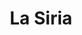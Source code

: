 ---
title: La Siria
nombre_comunidad: La Siria
municipio: Toluviejo
departamento: Sucre
descripcion: >-
  La Siria surge del corregimiento de “Las Piedras” entre el año 1967 y 1968,  a
  partir de la huida de la sequía y la escasez de tierra para los campesinos,
  quienes armaron un grupo que envió un memorial acompañado de 100 firmas al
  Ministerio de Agricultura,. A través del INCORA obtuvieron la Finca “Las
  Margaritas o Santa Elena” pero la comunidad no estuvo satisfecha por la poca
  extensión de estos terrenos y luego de 4 años de lucha, lograron que INCORA
  les entregara la Finca La Siria de 909 hectáreas para 28 familias conformando
  así el corregimiento de La Siria.  

  El corregimiento de la Siria es una comunidad que se caracteriza por tener en
  sus genes y orígenes la organización comunitaria como un principio orientador,
  recabando en las memorias de las personas de mayor edad expresan que para
  ellos la historia de La Siria es una hazaña que los llena de orgullo y
  regocijo, debido a que lograron hace aproximadamente 50 años algo que para
  muchos era imposible. 
num_personas: 0
num_familias: 126
min_distancia_casco_urbano: 10
km_distancia_casco_urbano: 7
vias_acceso: "Desde Sincelejo a la comunidad – 25km. Ubicada sobre la vía Toluviejo - Colosó. Vías en regular estado, son transitables.\_A nivel urbano hay una calle principal con 100% de pavimentación en regular estado.\_"
infraestructura_comunitaria:
  - 'Parque infantil:'
  - ' obra PDET construcción de cancha para micro fútbol'
  - Cancha comunitaria de fútbol donde hacen eventos para la comunidad
  - ' Institución Educativa '
  - ' 2 hogares comunitarios.'
notas_infraestructura_comunitaria: null
liderazgo_comunidad: []
inclusion_diversidad_genero: null
comentarios_conectividad: >-
  Regular conectividad- Servicio Tigo/Claro. Se cuenta con Vive digital en el
  Colegio donde tienen acceso para diversas actividades.
punto_SOLE: 'IE Heriberto García Garrido sede La Siria '
comentarios_punto_SOLE:
  - https://es.padlet.com/comunidadlasiria/sole-la-siria-fea4lie9rhz855y4
ppales_actividades_economicas_vocacion_productiva:
  - agrícultura (yuca)
  - protección del Bosque Seco Tropical
  - 'ganadería '
comentarios_ppales_actividades_economicas_vocacion_productiva: null
comunidad_sostenible_uso_suelo: null
org_con_proyeccion: []
servicios_publicos_comunidades_focalizadas:
  - No cuentan con acueducto
  - ' Cuentan con alcantarillado construido por la comunidad'
  - ' Tienen la práctica de cosecha de agua y en época seca se abastecen de represa comunitaria.'
comunidades_focalizadas_educacion_infraestructura_educativa:
  - >-
    Institución Educativa Heriberto Garcia Garrido Sede La Siria aprox. 35
    estudiantes (Preescolar hasta 5°).
comunidades_focalizadas_practicas_organizativas: []
conectividad_minima: Regular
iniciativas_priorizadas:
  - >-
    Junto a la Asociación de Productores de Yuca (ASOPROYUS) se trabajó en
    fortalecer los medios de vida de familias campesinas  implementando una
    alianza con entidades privadas en el marco de la línea productiva de yuca
    amarga 
org_focalizada: []
riesgo: null
otros_programas_USAID: []
alianzas_colaboradores: []
posibilidad_iniciativas_conjuntas_aliados_2: []
actividades_ocio:
  - Fiestas patronales Divino Niño
  - ' Eventos de Maratón de la Lectura'
  - ' Eventos deportivos-futbol y sóftbol'
  - ' Juegos tradicionales'
  - ' Semana Santa cultural.'
medios_comunicacion_narrativas_locales:
  - Comunicarte
num_visitas_realizadas: null
num_diagnosticos_rurales_participativos_realizados: null
infraestructura_salud_atencion_psicosocial: []
notas_infraestructura_salud_atencion_psicosocial: >-
  A través del programa; el CENTRO DE SALUD SAN JOSE DE TOLUVIEJO E.S.E habilitó
  los servicios de psicología - fisioterapia - terapia ocupacional y
  fonoaudología. Todas por el momento de manera presencial en la cabecera
  municipal de Toluviejo.
num_visitas_predio: null
url: /comunidad-focalizada/la-siria
layout: single
download_file: /reportes/la-siria.pdf

---